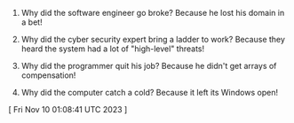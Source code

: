  
1. Why did the software engineer go broke? Because he lost his domain in a bet!

2. Why did the cyber security expert bring a ladder to work? Because they heard the system had a lot of "high-level" threats!

3. Why did the programmer quit his job? Because he didn't get arrays of compensation!

4. Why did the computer catch a cold? Because it left its Windows open!
 
[ 
Fri Nov 10 01:08:41 UTC 2023
 ]
